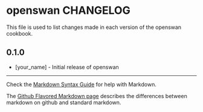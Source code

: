 openswan CHANGELOG
==================

This file is used to list changes made in each version of the openswan cookbook.

0.1.0
-----
- [your_name] - Initial release of openswan

- - -
Check the [Markdown Syntax Guide](http://daringfireball.net/projects/markdown/syntax) for help with Markdown.

The [Github Flavored Markdown page](http://github.github.com/github-flavored-markdown/) describes the differences between markdown on github and standard markdown.

